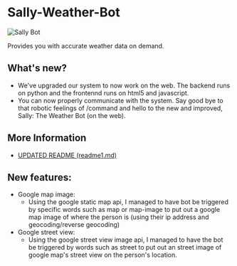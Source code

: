 # Sally-Weather-Bot

![Sally Bot](./images/1x/sally_v1_Asset%201.png)

Provides you with accurate weather data on demand.

## What's new?

- We've upgraded our system to now work on the web. The backend runs on python and the frontennd runs on html5 and javascript.
- You can now properly communicate with the system. Say good bye to that robotic feelings of /command and hello to the new and improved, Sally: The Weather Bot (on the web).

## More Information

- [UPDATED README (readme1.md)](./README1.md)

## New features:

* Google map image:
  * Using the google static map api, I managed to have bot be triggered by specific words such as map or map-image to put out a google map image of where the person is (using their ip address and geocoding/reverse geocoding)
* Google street view:
  * Using the google street view image api, I managed to have the bot be triggered by words such as street to put out an street image of google map's street view on the person's location.
